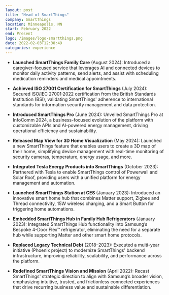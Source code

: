```yaml
---
layout: post
title: "Head of SmartThings"
company: SmartThings
location: Minneapolis, MN
start: February 2022
end: Present 
logo: /images/logo-smartthings.png
date: 2022-02-03T12:38:49
categories: experience
---
```


- **Launched SmartThings Family Care** (August 2024): Introduced a caregiver-focused service that leverages AI and connected devices to monitor daily activity patterns, send alerts, and assist with scheduling medication reminders and medical appointments.

- **Achieved ISO 27001 Certification for SmartThings** (July 2024): Secured ISO/IEC 27001:2022 certification from the British Standards Institution (BSI), validating SmartThings' adherence to international standards for information security management and data protection.

- **Introduced SmartThings Pro** (June 2024): Unveiled SmartThings Pro at InfoComm 2024, a business-focused evolution of the platform with customizable APIs and AI-powered energy management, driving operational efficiency and sustainability.

- **Released Map View for 3D Home Visualization** (May 2024): Launched a new SmartThings feature that enables users to create a 3D map of their home, simplifying device management with real-time monitoring of security cameras, temperature, energy usage, and more.

- **Integrated Tesla Energy Products into SmartThings** (October 2023): Partnered with Tesla to enable SmartThings control of Powerwall and Solar Roof, providing users with a unified platform for energy management and automation.

- **Launched SmartThings Station at CES** (January 2023): Introduced an innovative smart home hub that combines Matter support, Zigbee and Thread connectivity, 15W wireless charging, and a Smart Button for triggering home automations.

- **Embedded SmartThings Hub in Family Hub Refrigerators** (January 2023): Integrated SmartThings Hub functionality into Samsung’s Bespoke 4-Door Flex™ refrigerator, eliminating the need for a separate hub while supporting Matter and other smart home protocols.

- **Replaced Legacy Technical Debt** (2018–2023): Executed a multi-year initiative (Phoenix project) to modernize SmartThings' backend infrastructure, improving reliability, scalability, and performance across the platform.

- **Redefined SmartThings Vision and Mission** (April 2022): Recast SmartThings' strategic direction to align with Samsung’s broader vision, emphasizing intuitive, trusted, and frictionless connected experiences that drive recurring business value and sustainable differentiation.

